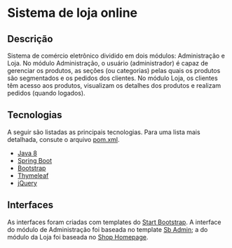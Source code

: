# Sistema de loja online

## Descrição

Sistema de comércio eletrônico dividido em dois módulos: Administração e Loja. No módulo Administração, o usuário (administrador) é capaz de gerenciar os produtos, as seções (ou categorias) pelas quais os produtos são segmentados e os pedidos dos clientes. No módulo Loja, os clientes têm acesso aos produtos, visualizam os detalhes dos produtos e realizam pedidos (quando logados).

## Tecnologias

A seguir são listadas as principais tecnologias. Para uma lista mais detalhada, consute o arquivo [pom.xml](https://github.com/flavio-barros/loja-online/blob/master/pom.xml).

* [Java 8](https://www.oracle.com/technetwork/pt/java/javase/downloads/jdk8-downloads-2133151.html)
* [Spring Boot](https://spring.io/projects/spring-boot)
* [Bootstrap](https://getbootstrap.com/)
* [Thymeleaf](https://www.thymeleaf.org)
* [jQuery](https://jquery.com/)

## Interfaces

As interfaces foram criadas com templates do [Start Bootstrap](https://startbootstrap.com/). A interface do módulo de Administração foi baseada no template [Sb Admin](https://startbootstrap.com/templates/sb-admin/); a do módulo da Loja foi baseada no [Shop Homepage](https://startbootstrap.com/templates/shop-homepage/).